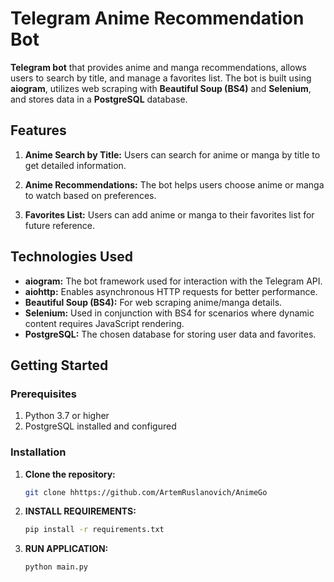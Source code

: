 


# Telegram Anime Recommendation Bot

**Telegram bot** that provides anime and manga recommendations, allows users to search by title, and manage a favorites list. The bot is built using **aiogram**, utilizes web scraping with **Beautiful Soup (BS4)** and **Selenium**, and stores data in a **PostgreSQL** database.

## Features

1. **Anime Search by Title:** Users can search for anime or manga by title to get detailed information.

2. **Anime Recommendations:** The bot helps users choose anime or manga to watch based on preferences.

3. **Favorites List:** Users can add anime or manga to their favorites list for future reference.

## Technologies Used

- **aiogram:** The bot framework used for interaction with the Telegram API.
- **aiohttp:** Enables asynchronous HTTP requests for better performance.
- **Beautiful Soup (BS4):** For web scraping anime/manga details.
- **Selenium:** Used in conjunction with BS4 for scenarios where dynamic content requires JavaScript rendering.
- **PostgreSQL:** The chosen database for storing user data and favorites.

## Getting Started

### Prerequisites

1. Python 3.7 or higher
2. PostgreSQL installed and configured

### Installation

1. **Clone the repository:**

   ```bash
   git clone hhttps://github.com/ArtemRuslanovich/AnimeGo

2. **INSTALL REQUIREMENTS:**

   ```bash
   pip install -r requirements.txt

3. **RUN APPLICATION:**

   ```bash
   python main.py